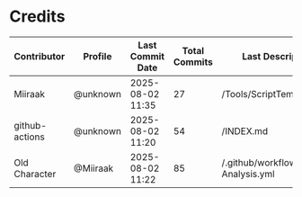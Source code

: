# Credits

| Contributor | Profile | Last Commit Date | Total Commits | Last Description/Path |
|-------------|---------|------------------|----------------|-------------------------|
| Miiraak | @unknown | 2025-08-02 11:35 | 27 | /Tools/ScriptTemplate.ps1 |
| github-actions | @unknown | 2025-08-02 11:20 | 54 | /INDEX.md |
| Old Character | @Miiraak | 2025-08-02 11:22 | 85 | /.github/workflows/PowerShell-Analysis.yml |

<!-- This file is automatically updated by workflow. Additions will appear below. -->
